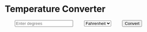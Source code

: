 <!DOCTYPE html>
<html lang="en">
<head>
    <meta charset="UTF-8">
    <meta name="viewport" content="width=device-width, initial-scale=1.0">
    <title>Temperature Converter</title>
    <style>
        body {
            font-family: sans-serif;
            display: flex;
            justify-content: center;
            align-items: center;
            min-height: 100vh;
            background-color: #f4f4f4;
        }

        .container {
            background-color: #fff;
            padding: 30px;
            border-radius: 8px;
            box-shadow: 0 2px 5px rgba(0, 0, 0, 0.1);
            text-align: center;
        }

        input[type="number"] {
            width: 100%;
            padding: 10px;
            margin: 10px 0;
            border: 1px solid #ccc;
            border-radius: 4px;
            box-sizing: border-box;
        }

        select {
            width: 100%;
            padding: 10px;
            margin: 10px 0;
            border: 1px solid #ccc;
            border-radius: 4px;
            box-sizing: border-box;
            appearance: none;
        }

        button {
            background-color: #007bff;
            color: white;
            padding: 12px 20px;
            border: none;
            border-radius: 4px;
            cursor: pointer;
            font-size: 16px;
        }

        button:hover {
            background-color: #0062cc;
        }

        #result {
            margin-top: 20px;
            font-size: 20px;
            font-weight: bold;
        }
    </style>
</head>
<body>
    <div class="container">
        <h1>Temperature Converter</h1>
        <input type="number" id="degrees" placeholder="Enter degrees">
        <select id="type">
            <option value="fahrenheit">Fahrenheit</option>
            <option value="celsius">Celsius</option>
        </select>
        <button onclick="convertTemperature()">Convert</button>
        <div id="result"></div>
    </div>

    <script>
        function convertTemperature() {
            const degrees = parseFloat(document.getElementById("degrees").value);
            const type = document.getElementById("type").value;
            let result;

            if (type === "fahrenheit") {
                result = (degrees - 32) * (5 / 9);
                document.getElementById("result").textContent = result.toFixed(2) + " °C";
            } else {
                result = (degrees * (9 / 5)) + 32;
                document.getElementById("result").textContent = result.toFixed(2) + " °F";
            }
        }
    </script>
</body>
</html>
